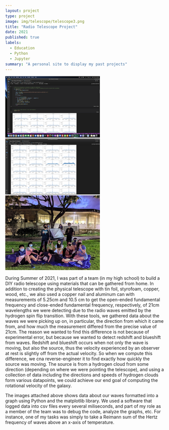 ```yaml
---
layout: project
type: project
image: img/telescope/telescope3.png
title: "Radio Telescope Project"
date: 2021
published: true
labels:
  - Education
  - Python
  - Jupyter
summary: "A personal site to display my past projects"
---
```


<div class="text-center p-4">
  <img width="300px" src="../img/telescope/telescope1.png" class="img-thumbnail" >
  <img width="300px" src="../img/telescope/telescope2.png" class="img-thumbnail" >
  <img width="300px" src="../img/telescope/telescope3.png" class="img-thumbnail" >
</div>

During Summer of 2021, I was part of a team (in my high school) to build a DIY radio telescope using materials that can be gathered from home. In addition to creating the physical telescope with tin foil, styrofoam, copper, wood, etc., we also used a copper nail and aluminum can with measurements of 5.25cm and 10.5 cm to get the open-ended fundamental frequency and close-ended fundamental frequency, respectively, of 21cm wavelengths we were detecting due to the radio waves emitted by the hydrogen spin flip transition. With these tools, we gathered data about the waves we were picking up on, in particular, the direction from which it came from, and how much the measurement differed from the precise value of 21cm. The reason we wanted to find this difference is not because of experimental error, but because we wanted to detect redshift and blueshift from waves. Redshift and blueshift occurs when not only the wave is moving, but also the source, thus the velocity experienced by an observer at rest is slightly off from the actual velocity. So when we compute this difference, we cna reverse-engineer it to find exactly how quickly the source was moving. The source is from a hydrogen cloud from some direction (depending on where we were pointing the telescope), and using a collection of data including the directions and speeds of hydrogen clouds form various datapoints, we could achieve our end goal of computing the rotational velocity of the galaxy.

The images attached above shows data about our waves formatted into a graph using Python and the matplotlib library. We used a software that logged data into csv files every several miliseconds, and part of my role as a member of the team was to debug the code, analyze the graphs, etc. 
For instance, one of my tasks was simply to take a Reimann sum of the Hertz frequency of waves above an x-axis of temperature.
